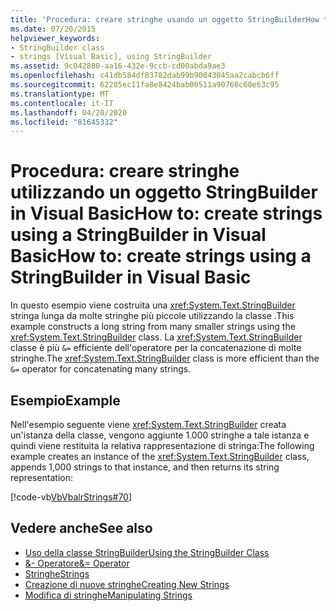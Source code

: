 ```yaml
---
title: 'Procedura: creare stringhe usando un oggetto StringBuilderHow to: create strings using a StringBuilder'
ms.date: 07/20/2015
helpviewer_keywords:
- StringBuilder class
- strings [Visual Basic], using StringBuilder
ms.assetid: 9c042880-aa16-432e-9ccb-cd00abda9ae3
ms.openlocfilehash: c41db584df83782dab99b90043045aa2cabcb6ff
ms.sourcegitcommit: 62285ec11fa8e8424bab00511a90760c60e63c95
ms.translationtype: MT
ms.contentlocale: it-IT
ms.lasthandoff: 04/20/2020
ms.locfileid: "81645332"
---
```

# <a name="how-to-create-strings-using-a-stringbuilder-in-visual-basic"></a><span data-ttu-id="23d72-102">Procedura: creare stringhe utilizzando un oggetto StringBuilder in Visual BasicHow to: create strings using a StringBuilder in Visual Basic</span><span class="sxs-lookup"><span data-stu-id="23d72-102">How to: create strings using a StringBuilder in Visual Basic</span></span>

<span data-ttu-id="23d72-103">In questo esempio viene costruita una <xref:System.Text.StringBuilder> stringa lunga da molte stringhe più piccole utilizzando la classe .</span><span class="sxs-lookup"><span data-stu-id="23d72-103">This example constructs a long string from many smaller strings using the <xref:System.Text.StringBuilder> class.</span></span> <span data-ttu-id="23d72-104">La <xref:System.Text.StringBuilder> classe è più `&=` efficiente dell'operatore per la concatenazione di molte stringhe.</span><span class="sxs-lookup"><span data-stu-id="23d72-104">The <xref:System.Text.StringBuilder> class is more efficient than the `&=` operator for concatenating many strings.</span></span>

## <a name="example"></a><span data-ttu-id="23d72-105">Esempio</span><span class="sxs-lookup"><span data-stu-id="23d72-105">Example</span></span>

<span data-ttu-id="23d72-106">Nell'esempio seguente viene <xref:System.Text.StringBuilder> creata un'istanza della classe, vengono aggiunte 1.000 stringhe a tale istanza e quindi viene restituita la relativa rappresentazione di stringa:</span><span class="sxs-lookup"><span data-stu-id="23d72-106">The following example creates an instance of the <xref:System.Text.StringBuilder> class, appends 1,000 strings to that instance, and then returns its string representation:</span></span>

 [!code-vb[VbVbalrStrings#70](~/samples/snippets/visualbasic/VS_Snippets_VBCSharp/VbVbalrStrings/VB/Class2.vb#70)]

## <a name="see-also"></a><span data-ttu-id="23d72-107">Vedere anche</span><span class="sxs-lookup"><span data-stu-id="23d72-107">See also</span></span>

- [<span data-ttu-id="23d72-108">Uso della classe StringBuilder</span><span class="sxs-lookup"><span data-stu-id="23d72-108">Using the StringBuilder Class</span></span>](../../../../standard/base-types/stringbuilder.md)
- [<span data-ttu-id="23d72-109">&- Operatore</span><span class="sxs-lookup"><span data-stu-id="23d72-109">&= Operator</span></span>](../../../language-reference/operators/and-assignment-operator.md)
- [<span data-ttu-id="23d72-110">Stringhe</span><span class="sxs-lookup"><span data-stu-id="23d72-110">Strings</span></span>](index.md)
- [<span data-ttu-id="23d72-111">Creazione di nuove stringhe</span><span class="sxs-lookup"><span data-stu-id="23d72-111">Creating New Strings</span></span>](../../../../standard/base-types/creating-new.md)
- [<span data-ttu-id="23d72-112">Modifica di stringhe</span><span class="sxs-lookup"><span data-stu-id="23d72-112">Manipulating Strings</span></span>](../../../../standard/base-types/best-practices-strings.md)
